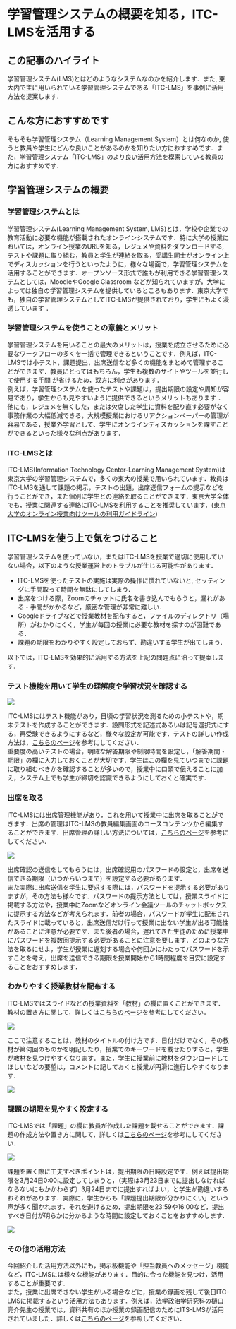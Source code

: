 # 学習管理システムの概要を知る，ITC-LMSを活用する

## この記事のハイライト
学習管理システム(LMS)とはどのようなシステムなのかを紹介します．また, 東大内で主に用いられている学習管理システムである「ITC-LMS」を事例に活用方法を提案します．

## こんな方におすすめです
そもそも学習管理システム（Learning Management System）とは何なのか, 使うと教員や学生にどんな良いことがあるのかを知りたい方におすすめです．また，学習管理システム「ITC-LMS」のより良い活用方法を模索している教員の方におすすめです． 

## 学習管理システムの概要
### 学習管理システムとは
学習管理システム(Learning Management System, LMS)とは，学校や企業での教育活動に必要な機能が搭載されたオンラインシステムです．特に大学の授業においては，オンライン授業のURLを知る，レジュメや資料をダウンロードする, テストや課題に取り組む，教員と学生が連絡を取る，受講生同士がオンライン上でディスカッションを行うといったように，様々な場面で，学習管理システムを活用することができます．オープンソース形式で誰もが利用できる学習管理システムとしては，MoodleやGoogle Classroom などが知られていますが，大学によっては独自の学習管理システムを提供しているところもあります．東京大学でも，独自の学習管理システムとしてITC-LMSが提供されており，学生にもよく浸透しています ．

### 学習管理システムを使うことの意義とメリット
学習管理システムを用いることの最大のメリットは，授業を成立させるために必要なワークフローの多くを一括で管理できるということです．例えば，ITC-LMSでは小テスト，課題提出，出席送信など多くの機能をまとめて管理することができます．教員にとってはもちろん，学生も複数のサイトやツールを並行して使用する手間 が省けるため，双方に利点があります．  
例えば，学習管理システムを使ったテストや課題は，提出期限の設定や周知が容易であり，学生からも見やすいように提供できるというメリットもあります ．他にも，レジュメを無くした，または欠席した学生に資料を配り直す必要がなく事務作業の大幅低減できる，大規模授業におけるリアクションペーパーの管理が容易である，授業外学習として、学生にオンラインディスカッションを課すことができるといった様々な利点があります．

### ITC-LMSとは
ITC-LMS(Information Technology Center-Learning Management System)は東京大学の学習管理システムで，多くの東大の授業で用いられています．教員はITC-LMSを通して課題の掲示，テストの出題，出席送信フォームの提示などを行うことができ，また個別に学生との連絡を取ることができます．東京大学全体でも，授業に関連する連絡にITC-LMSを利用することを推奨しています．([東京大学のオンライン授業向けツールの利用ガイドライン](https://utelecon.adm.u-tokyo.ac.jp/notice/guideline))

## ITC-LMSを使う上で気をつけること
学習管理システムを使っていない，またはITC-LMSを授業で適切に使用していない場合，以下のような授業運営上のトラブルが生じる可能性があります．

* ITC-LMSを使ったテストの実施は実際の操作に慣れていないと, セッティングに手間取って時間を無駄にしてしまう．
* 出席をつける際，Zoomのチャットに氏名を書き込んでもらうと，漏れがある・手間がかかるなど，厳密な管理が非常に難しい．
* Googleドライブなどで授業教材を配布すると，ファイルのディレクトリ（場所）がわかりにくく，学生が毎回の授業に必要な教材を探すのが困難である．
* 課題の期限をわかりやすく設定しておらず、勘違いする学生が出てしまう．

以下では，ITC-LMSを効果的に活用する方法を上記の問題点に沿って提案します.

### テスト機能を用いて学生の理解度や学習状況を確認する

![](pic1.png)

ITC-LMSにはテスト機能があり，日頃の学習状況を測るための小テストや，期末テストを作成することができます．設問形式を記述式あるいは記号選択式にする，再受験できるようにするなど，様々な設定が可能です．テストの詳しい作成方法は，[こちらのページ](https://utelecon.adm.u-tokyo.ac.jp/lms_lecturers/prepare_quizzes)を参考にしてください．  
重要度の高いテストの場合，明確な解答期限や制限時間を設定し，「解答期間・期限」の欄に入力しておくことが大切です．学生はこの欄を見ていつまでに課題に取り組むべきかを確認することが多いので，授業中に口頭で伝えることに加え，システム上でも学生が締切を認識できるようにしておくと確実です．

### 出席を取る
ITC-LMSには出席管理機能があり，これを用いて授業中に出席を取ることができます．出席の管理はITC-LMSの教員編集画面のコースコンテンツから編集することができます．出席管理の詳しい方法については，[こちらのページ](https://utelecon.adm.u-tokyo.ac.jp/lms_lecturers/view_attendances)を参考にしてください．  

![](pic2.png)

出席確認の送信をしてもらうには，出席確認用のパスワードの設定と，出席を送信できる期限（いつからいつまで）を設定する必要があります．  
また実際に出席送信を学生に要求する際には，パスワードを提示する必要がありますが，その方法も様々です．パスワードの提示方法としては，授業スライドに掲載する方法や，授業中にZoomなどオンライン会議ツールのチャットボックスに提示する方法などが考えられます．前者の場合，パスワードが学生に配布されたスライドに載っていると，出席送信だけ行って授業に出ない学生が出る可能性があることに注意が必要です．また後者の場合，遅れてきた生徒のために授業中にパスワードを複数回提示する必要があることに注意を要します．どのような方法を取るにせよ，学生が授業に遅刻する場合や何回かにわたってパスワードを示すことを考え，出席を送信できる期限を授業開始から1時間程度を目安に設定することをおすすめします．

### わかりやすく授業教材を配布する

ITC-LMSではスライドなどの授業資料を「教材」の欄に置くことができます．教材の置き方に関して，詳しくは[こちらのページ](https://utelecon.adm.u-tokyo.ac.jp/lms_lecturers/course_materials)を参考にしてください．

![](pic3.png)

ここで注意することは，教材のタイトルの付け方です．日付だけでなく，その教材が第何回のものかを明記したり，授業でのキーワードを載せたりすると，学生が教材を見つけやすくなります．また，学生に授業前に教材をダウンロードしてほしいなどの要望は，コメントに記しておくと授業が円滑に進行しやすくなります．

![](pic4.png)

### 課題の期限を見やすく設定する

ITC-LMSでは「課題」の欄に教員が作成した課題を載せることができます．課題の作成方法や置き方に関して，詳しくは[こちらのページ](https://utelecon.adm.u-tokyo.ac.jp/lms_lecturers/assignments)を参考にしてください．  

![](pic5.png)

課題を置く際に工夫すべきポイントは，提出期限の日時設定です．例えば提出期限を3月24日0:00に設定してしまうと，（実際は3月23日までに提出しなければならないにもかかわらず）3月24日までに提出すればよい，と学生が勘違いするおそれがあります．実際に，学生からも「課題提出期限が分かりにくい」という声が多く聞かれます．それを避けるため，提出期限を23:59や16:00など，提出すべき日付が明らかに分かるような時間に設定しておくことをおすすめします．

![](pic6.png)

### その他の活用方法
今回紹介した活用方法以外にも，掲示板機能や「担当教員へのメッセージ」機能など，ITC-LMSには様々な機能があります．目的に合った機能を見つけ，活用することが重要です．  
また，授業に出席できない学生がいる場合などに，授業の録画を残して後日ITC-LMSに掲載するという活用方法もあります．例えば，法学政治学研究科の樋口亮介先生の授業では，資料共有のほか授業の録画配信のためにITS-LMSが活用されていました．詳しくは[こちらのページ](https://utelecon.adm.u-tokyo.ac.jp/good-practice/interview/higuchi#%E5%AD%A6%E7%94%9F%E3%81%AE%E3%82%B3%E3%83%A1%E3%83%B3%E3%83%88-%E3%81%93%E3%81%AE%E6%8E%88%E6%A5%AD%E3%81%8C%E8%89%AF%E3%81%8B%E3%81%A3%E3%81%9F%E7%90%86%E7%94%B1)を参照してください．



